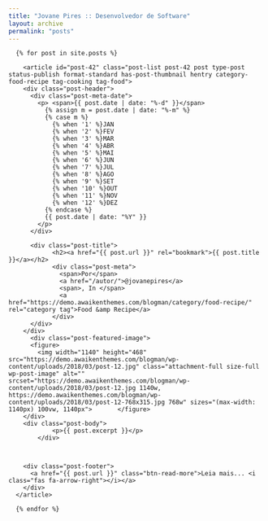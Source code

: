 ```yaml
---
title: "Jovane Pires :: Desenvolvedor de Software"
layout: archive
permalink: "posts"
---
```


<div class="row">
  <!-- <div class="col-12">
    <div class="">
      <img src="https://s.gravatar.com/avatar/f78d1158d3624507c05fb43230219ef1?s=100" alt="" class="img-thumbnail">
      <div class="mb-5"></div>
      <h3>Jovane Pires</h3>
      <h5>Desenvolvedor de Software</h5>
      <div class="mb-3"></div>
      <div class="">
        Fortaleza/CE - Brasil
      </div>
      <div class="mb-3"></div>
      <div class=""><a href="#"><i class="far fa-envelope"></i>&nbsp; jovane.amaro.pires@gmail.com</a></div>

      <div class=""><a href="https://github.com/jovanepires" target="_blank" onclick="handleOutboundLinkClicks(this)"><i class="fab fa-github"></i> Github</a></div>
      <div class=""><a href="https://twitter.com/jovanepires" target="_blank" onclick="handleOutboundLinkClicks(this)"><i class="fab fa-twitter"></i> Twitter</a></div>
      <div class=""><a href="https://plus.google.com/+JovaneAmaroPires?rel=author" target="_blank" onclick="handleOutboundLinkClicks(this)"><i class="fab fa-google-plus"></i> Google+</a></div>
    </div>
  </div> -->
  <div class="col-12">

    
      {% for post in site.posts %}

        <article id="post-42" class="post-list post-42 post type-post status-publish format-standard has-post-thumbnail hentry category-food-recipe tag-cooking tag-food">
        <div class="post-header">
          <div class="post-meta-date">
            <p> <span>{{ post.date | date: "%-d" }}</span> 
              {% assign m = post.date | date: "%-m" %}
              {% case m %}
                {% when '1' %}JAN
                {% when '2' %}FEV
                {% when '3' %}MAR
                {% when '4' %}ABR
                {% when '5' %}MAI
                {% when '6' %}JUN
                {% when '7' %}JUL
                {% when '8' %}AGO
                {% when '9' %}SET
                {% when '10' %}OUT
                {% when '11' %}NOV
                {% when '12' %}DEZ
              {% endcase %}
              {{ post.date | date: "%Y" }}
            </p>
          </div>
          
          <div class="post-title">
                <h2><a href="{{ post.url }}" rel="bookmark">{{ post.title }}</a></h2>					
                <div class="post-meta">
                  <span>Por</span>
                  <a href="/autor/">@jovanepires</a>
                  <span>, In </span>
                  <a href="https://demo.awaikenthemes.com/blogman/category/food-recipe/" rel="category tag">Food &amp Recipe</a>							
                </div>
          </div>
        </div>
          <div class="post-featured-image">
          <figure>
            <img width="1140" height="468" src="https://demo.awaikenthemes.com/blogman/wp-content/uploads/2018/03/post-12.jpg" class="attachment-full size-full wp-post-image" alt="" srcset="https://demo.awaikenthemes.com/blogman/wp-content/uploads/2018/03/post-12.jpg 1140w, https://demo.awaikenthemes.com/blogman/wp-content/uploads/2018/03/post-12-768x315.jpg 768w" sizes="(max-width: 1140px) 100vw, 1140px">		</figure>
        </div>
        <div class="post-body">
                <p>{{ post.excerpt }}</p>
            </div>
        
          
        
        <div class="post-footer">
          <a href="{{ post.url }}" class="btn-read-more">Leia mais... <i class="fas fa-arrow-right"></i></a>
        </div>
      </article>
        
      {% endfor %}
    

  </div>
</div>
